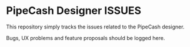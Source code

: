 # PipeCash Designer ISSUES

This repository simply tracks the issues related to the PipeCash designer.

Bugs, UX problems and feature proposals should be logged here.

